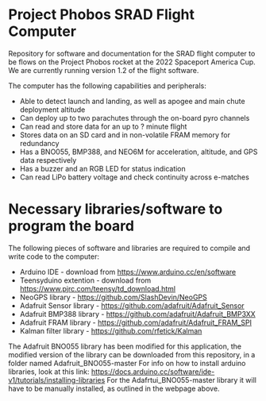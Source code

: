 # Project Phobos SRAD Flight Computer
Repository for software and documentation for the SRAD flight computer to be flows on the Project Phobos rocket at the 2022 Spaceport America Cup. We are currently running version 1.2 of the flight software.

The computer has the following capabilities and peripherals:
- Able to detect launch and landing, as well as apogee and main chute deployment altitude
- Can deploy up to two parachutes through the on-board pyro channels
- Can read and store data for an up to ? minute flight
- Stores data on an SD card and in non-volatile FRAM memory for redundancy
- Has a BNO055, BMP388, and NEO6M for acceleration, altitude, and GPS data respectively
- Has a buzzer and an RGB LED for status indication
- Can read LiPo battery voltage and check continuity across e-matches

# Necessary libraries/software to program the board
The following pieces of software and libraries are required to compile and write code to the computer:
- Arduino IDE - download from https://www.arduino.cc/en/software
- Teensyduino extention - download from https://www.pjrc.com/teensy/td_download.html
- NeoGPS library - https://github.com/SlashDevin/NeoGPS
- Adafruit Sensor library - https://github.com/adafruit/Adafruit_Sensor
- Adafruit BMP388 library - https://github.com/adafruit/Adafruit_BMP3XX
- Adafruit FRAM library - https://github.com/adafruit/Adafruit_FRAM_SPI
- Kalman filter library - https://github.com/rfetick/Kalman

The Adafruit BNO055 library has been modified for this application, the modified version of the library can be downloaded from this repository, in a folder named Adafruit_BNO055-master
For info on how to install arduino libraries, look at this link: https://docs.arduino.cc/software/ide-v1/tutorials/installing-libraries
For the Adafrtui_BNO055-master library it will have to be manually installed, as outlined in the webpage above.
